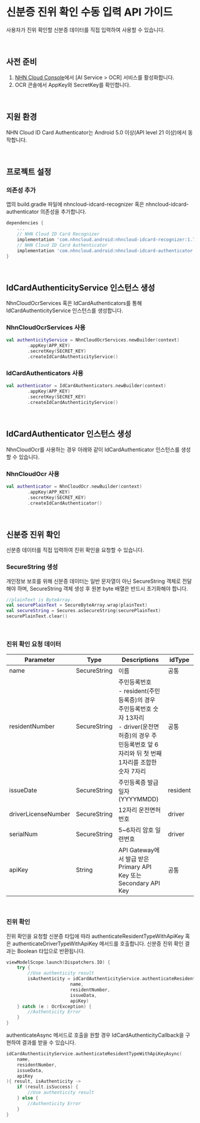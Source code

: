 # 신분증 진위 확인 수동 입력 API 가이드

사용자가 진위 확인할 신분증 데이터를 직접 입력하여 사용할 수 있습니다.<br>

<br>

## 사전 준비
1. [NHN Cloud Console](https://console.nhncloud.com)에서 [AI Service > OCR] 서비스를 활성화합니다.
2. OCR 콘솔에서 AppKey와 SecretKey를 확인합니다.

<br>

## 지원 환경
NHN Cloud ID Card Authenticator는 Android 5.0 이상(API level 21 이상)에서 동작합니다.

<br>

## 프로젝트 설정

### 의존성 추가

앱의 build.gradle 파일에 nhncloud-idcard-recognizer 혹은 nhncloud-idcard-authenticator 의존성을 추가합니다.

```groovy
dependencies {
    ...
    // NHN Cloud ID Card Recognizer
    implementation 'com.nhncloud.android:nhncloud-idcard-recognizer:1.7.0'
    // NHN Cloud ID Card Authenticator
    implementation 'com.nhncloud.android:nhncloud-idcard-authenticator:1.7.0'
}
```

<br>

## IdCardAuthenticityService 인스턴스 생성
NhnCloudOcrServices 혹은 IdCardAuthenticators를 통해 IdCardAuthenticityService 인스턴스를 생성합니다. 

### NhnCloudOcrServices 사용 
```kotlin
val authenticityService = NhnCloudOcrServices.newBuilder(context)
        .appKey(APP_KEY)
        .secretKey(SECRET_KEY)
        .createIdCardAuthenticityService()
```

### IdCardAuthenticators 사용 
```kotlin
val authenticator = IdCardAuthenticators.newBuilder(context)
        .appKey(APP_KEY)
        .secretKey(SECRET_KEY)
        .createIdCardAuthenticityService()        
```
<br>

## IdCardAuthenticator 인스턴스 생성 
NhnCloudOcr를 사용하는 경우 아래와 같이 IdCardAuthenticator 인스턴스를 생성할 수 있습니다. 

### NhnCloudOcr 사용 
```kotlin
val authenticator = NhnCloudOcr.newBuilder(context)
        .appKey(APP_KEY)
        .secretKey(SECRET_KEY)
        .createIdCardAuthenticator()
```

<br>

## 신분증 진위 확인 
신분증 데이터를 직접 입력하여 진위 확인을 요청할 수 있습니다.

### SecureString 생성
개인정보 보호를 위해 신분증 데이터는 일반 문자열이 아닌 SecureString 객체로 전달해야 하며, 
SecureString 객체 생성 후 원본 byte 배열은 반드시 초기화해야 합니다.  

```kotlin
//plainText is ByteArray.
val securePlainText = SecureByteArray.wrap(plainText)
val secureString = Secures.asSecureString(securePlainText)
securePlainText.clear()
```

<br>

### 진위 확인 요청 데이터
| Parameter | Type | Descriptions | idType |
| --- | --- | --- | --- |
| name | SecureString | 이름 | 공통 |
| residentNumber | SecureString | 주민등록번호<br>- resident(주민등록증)의 경우 주민등록번호 숫자 13자리<br>- driver(운전면허증)의 경우 주민등록번호 앞 6자리와 뒤 첫 번째 1자리를 조합한 숫자 7자리<br> | 공통 |
| issueDate | SecureString | 주민등록증 발급 일자(YYYYMMDD) | resident |
| driverLicenseNumber | SecureString | 12자리 운전면허번호 | driver |
| serialNum | SecureString | 5~6자리 암호 일련번호 | driver |
| apiKey | String | API Gateway에서 발급 받은 Primary API Key 또는 Secondary API Key | 공통 |


<br>

### 진위 확인 
진위 확인을 요청할 신분증 타입에 따라 authenticateResidentTypeWithApiKey 혹은 authenticateDriverTypeWithApiKey 메서드를 호출합니다. 
신분증 진위 확인 결과는 Boolean 타입으로 반환됩니다.

```kotlin
viewModelScope.launch(Dispatchers.IO) {
    try {
        //Use authenticity result
        isAuthenticity = idCardAuthenticityService.authenticateResidentTypeWithApiKey(
                        name,
                        residentNumber,
                        issueData,
                        apiKey)
    } catch (e : OcrException) {
        //Authenticity Error
    }
}
```

authenticateAsync 메서드로 호출을 원할 경우 IdCardAuthenticityCallback을 구현하여 결과를 받을 수 있습니다.

```kotlin
idCardAuthenticityService.authenticateResidentTypeWithApiKeyAsync(
    name,
    residentNumber,
    issueData,
    apiKey
){ result, isAuthenticity ->
    if (result.isSuccess) {
        //Use authenticity result
    } else {
        //Authenticity Error
    }
}
```